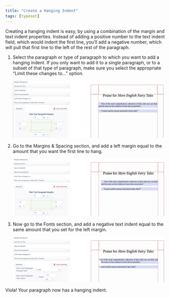 ```yaml
---
title: "Create a Hanging Indent"
tags: [typeset]
---
```

 
<html><body><section data-type="chapter" class="hsecchapter" data-hederis-type="hsecchapter" id="hanging-indent" data-pi-attrs="id: hanging-indent; data-tags: typeset;" role="doc-chapter" data-tags="typeset" data-author-name=" " data-book-title=" " title="Create a Hanging Indent"><p class="hblkp" data-hederis-type="hblkp" id="pr7Belomn">Creating a hanging indent is easy, by using a combination of the margin and text indent properties. Instead of adding a positive number to the text indent field, which would indent the first line, you&#8217;ll add a negative number, which will pull that first line to the left of the rest of the paragraph.</p><ol class="hwprnumlist" data-hederis-type="hwprnumlist" id="pIdUiFpO4"><li class="hblkoli" data-hederis-type="hblkoli" id="licCEWb1Up"><p class="hblkoli" data-hederis-type="hblklip" id="pyJGyhIG3">Select the paragraph or type of paragraph to which you want to add a hanging indent. If you only want to add it to a single paragraph, or to a subset of that type of paragraph, make sure you select the appropriate &#8220;Limit these changes to&#8230;&#8221; option.</p><img data-hederis-type="hblkimg" class="hblkimg" id="pibV5HjZS" src="/images/hanging1.png" data-img-src="/images/hanging1.png"/></li><li class="hblkoli" data-hederis-type="hblkoli" id="liua3KacT7"><p class="hblkoli" data-hederis-type="hblklip" id="pemoVNdww">Go to the Margins &amp; Spacing section, and add a left margin equal to the amount that you want the first line to hang.</p><img data-hederis-type="hblkimg" class="hblkimg" id="phQWbUSYl" src="/images/hanging2.png" data-img-src="/images/hanging2.png"/></li><li class="hblkoli" data-hederis-type="hblkoli" id="litCAtHaRu"><p class="hblkoli" data-hederis-type="hblklip" id="phcXwAGpT">Now go to the Fonts section, and add a negative text indent equal to the same amount that you set for the left margin.</p><img data-hederis-type="hblkimg" class="hblkimg" id="p9ylpLtS3" src="/images/hanging3.png" data-img-src="/images/hanging3.png"/></li></ol><p class="hblkp" data-hederis-type="hblkp" id="pdahzlOa7">Viola! Your paragraph now has a hanging indent.</p></section></body></html>
